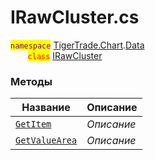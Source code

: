 
# IRawCluster.cs
<mark style="color:purple;">`namespace`</mark> [TigerTrade.Chart](../../../../TigerTrade.Chart.md).[Data](../../../../TigerTrade.Chart/Data.md)  
&nbsp;&nbsp;&nbsp;&nbsp;&nbsp;&nbsp;&nbsp;<mark style="color:red;">`class`</mark> [IRawCluster](../../IRawCluster.cs.md)

### Методы
| Название | Описание |
| --- | --- |
| [`GetItem`](./Методы/GetItem.md) | *Описание* |
| [`GetValueArea`](./Методы/GetValueArea.md) | *Описание* |
